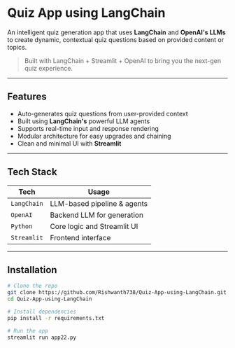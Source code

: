 # Quiz App using LangChain

An intelligent quiz generation app that uses **LangChain** and **OpenAI's LLMs** to create dynamic, contextual quiz questions based on provided content or topics.

> Built with LangChain + Streamlit + OpenAI to bring you the next-gen quiz experience.

---

## Features

- Auto-generates quiz questions from user-provided context
- Built using **LangChain's** powerful LLM agents
- Supports real-time input and response rendering
- Modular architecture for easy upgrades and chaining
- Clean and minimal UI with **Streamlit**

---

## Tech Stack

| Tech        | Usage                        |
|-------------|------------------------------|
| `LangChain` | LLM-based pipeline & agents  |
| `OpenAI`    | Backend LLM for generation   |
| `Python`    | Core logic and Streamlit UI  |
| `Streamlit` | Frontend interface           |

---
## Installation

```bash
# Clone the repo
git clone https://github.com/Rishwanth738/Quiz-App-using-LangChain.git
cd Quiz-App-using-LangChain

# Install dependencies
pip install -r requirements.txt

# Run the app
streamlit run app22.py

